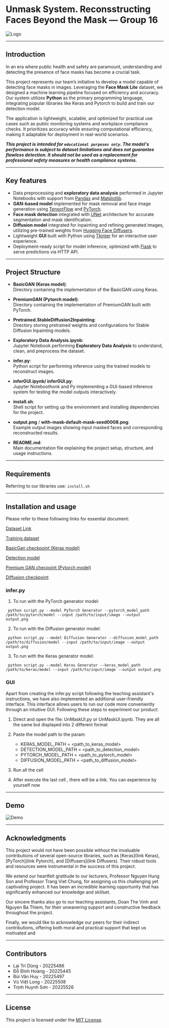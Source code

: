 # Unmask System. Reconsstructing Faces Beyond the Mask — Group 16


![Logo](https://github.com/user-attachments/assets/9f9680e0-e058-4fa0-983c-972cb8ba9451)

***


## Introduction

In an era where public health and safety are paramount, understanding and detecting the presence of face masks has become a crucial task.

This project represents our team’s initiative to develop a model capable of detecting face masks in images. Leveraging the **Face Mask Lite** dataset, we designed a machine learning pipeline focused on efficiency and accuracy. Our system utilizes **Python** as the primary programming language, integrating popular libraries like Keras and Pytorch to build and train our detection model.

The application is lightweight, scalable, and optimized for practical use cases such as public monitoring systems and workplace compliance checks. It prioritizes accuracy while ensuring computational efficiency, making it adaptable for deployment in real-world scenarios.

***This project is intended for `educational purposes only`. The model's performance is subject to dataset limitations and does not guarantee flawless detection. It should not be used as a replacement for professional safety measures or health compliance systems.***

***


## Key features

- Data preprocessing and **exploratory data analysis** performed in Jupyter Notebooks with support from [Pandas](https://pandas.pydata.org/) and [Matplotlib](https://matplotlib.org/).
- **GAN-based model** implemented for mask removal and face image generation using [TensorFlow](https://www.tensorflow.org/) and [PyTorch](https://pytorch.org/).
- **Face mask detection** integrated with [UNet](https://arxiv.org/abs/1505.04597) architecture for accurate segmentation and mask identification.
- **Diffusion model** integrated for inpainting and refining generated images, utilizing pre-trained weights from [Hugging Face Diffusers](https://huggingface.co/docs/diffusers/).
- Lightweight **GUI** built with Python using [Tkinter](https://docs.python.org/3/library/tkinter.html) for an interactive user experience.
- Deployment-ready script for model inference, optimized with [Flask](https://flask.palletsprojects.com/en/3.0.x/) to serve predictions via HTTP API.

***


## Project Structure

- **BasicGAN (Keras model)**:  
   Directory containing the implementation of the BasicGAN using Keras.

- **PremiumGAN (Pytorch model)**:  
   Directory containing the implementation of PremiumGAN  built with PyTorch.

- **Pretrained.StableDiffusion2Inpainting**:  
   Directory storing pretrained weights and configurations for Stable Diffusion Inpainting models.

- **Exploratory Data Analysis.ipynb**:  
   Jupyter Notebook performing **Exploratory Data Analysis** to understand, clean, and preprocess the dataset.

- **infer.py**:  
   Python script for performing inference using the trained models to reconstruct images.

- **inferGUI.ipynb/ inferGUI.py**:  
   Jupyter Noteboothonk and Py implementing a GUI-based inference system for testing the model outputs interactively.

- **install.sh**:  
   Shell script for setting up the environment and installing dependencies for the project.

- **output.png** / **with-mask-default-mask-seed0008.png**:  
   Example output images showing input masked faces and corresponding reconstructed results.

- **README.md**:  
   Main documentation file explaining the project setup, structure, and usage instructions.
  
***


## Requirements
Referring to our libraries use: `install.sh`

***


## Installation and usage

Please refer to these following links for essential document:

[Dataset Link](https://www.kaggle.com/datasets/prasoonkottarathil/face-mask-lite-dataset)

[Training dataset](https://drive.google.com/drive/folders/1YSau5CWdgtpQGOpCvqhKLqvBwnVrO7jw?usp=sharing)

[BasicGan checkpoint (Keras model)](https://drive.google.com/file/d/1vjCB1Q21YFjnUDGkui1DrJsFLC7ztLlc/view?usp=sharing)

[Detection model](https://drive.google.com/file/d/1VsfW6QPsrOQqxsaV-ER3W2rBfryzE2P1/view?usp=sharing)

[Premium GAN checpoint (Pytorch model)](https://drive.google.com/drive/folders/1JktC1krdN7wD1XqfuDTwnlsClhQaZ1Kg?usp=drive_link)

[Diffusion checkpoint](https://drive.google.com/file/d/186KQQTm-MmXlFYh1MzB2NUWw5KZsRqWk/view?usp=sharing)

### infer.py

   1. To run with the PyTorch generator model:

     python script.py --model PyTorch Generator --pytorch_model_path /path/to/pytorch/model --input /path/to/input/image --output output.png

   2. To run with the Diffusion generator model:

     python script.py --model Diffusion Generator --diffusion_model_path /path/to/diffusion/model --input /path/to/input/image --output output.png

   3. To run with the Keras generator model:

     python script.py --model Keras Generator --keras_model_path /path/to/keras/model --input /path/to/input/image --output output.png

### GUI
  
  Apart from creating the infer.py script following the teaching assistant's instructions, we have also implemented an additional user-friendly interface. This interface allows users to run our code more conveniently through an intuitive GUI. Following these steps to experiment our product:
  1. Direct and open the file: UnMaskUI.py or UnMaskUI.ipynb. They are all the same but displayed into 2 different format
  
  2. Paste the model path to the param:
     + KERAS_MODEL_PATH = <path_to_keras_model>
     + DETECTION_MODEL_PATH = <path_to_detection_model>
     + PYTORCH_MODEL_PATH = <path_to_pytorch_model>
     + DIFFUSION_MODEL_PATH = <path_to_diffusion_model>
  
  2. Run all the cell 
  
  3. After execute the last cell , there will be a link. You can experience by yourself now
  
***


## Demo
![Demo](https://github.com/user-attachments/assets/51e5dfe0-7586-47ba-92c2-5a233c3fca9f)

***


## Acknowledgments
This project would not have been possible without the invaluable contributions of several open-source libraries, such as [Keras](link Keras), [PyTorch](link Pytorch), and [Diffusers](link Diffusers). Their robust tools and resources were instrumental in the success of this project.

We extend our heartfelt gratitude to our lecturers, Professor Nguyen Hung Son and Professor Trang Viet Chung, for assigning us this challenging yet captivating project. It has been an incredible learning opportunity that has significantly enhanced our knowledge and skillset.

Our sincere thanks also go to our teaching assistants, Doan The Vinh and Nguyen Ba Thiem, for their unwavering support and constructive feedback throughout the project. 

Finally, we would like to acknowledge our peers for their indirect contributions, offering both moral and practical support that kept us motivated and

***


## Contributors
- Lại Trí Dũng - 20225486
- Đỗ Đình Hoàng - 20225445
- Bùi Văn Huy - 20225497
- Vũ Việt Long - 20225508
- Trịnh Huynh Sơn - 20225526

***


## License
This project is licensed under the [MIT License](LICENSE).
